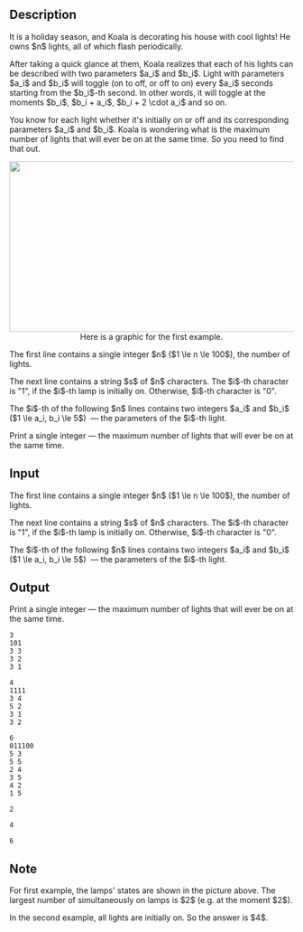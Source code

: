 ## Description

<div><p>It is a holiday season, and Koala is decorating his house with cool lights! He owns $n$ lights, all of which flash periodically.</p><p>After taking a quick glance at them, Koala realizes that each of his lights can be described with two parameters $a_i$ and $b_i$. Light with parameters $a_i$ and $b_i$ will toggle (on to off, or off to on) every $a_i$ seconds starting from the $b_i$-th second. In other words, it will toggle at the moments $b_i$, $b_i + a_i$, $b_i + 2 \cdot a_i$ and so on.</p><p>You know for each light whether it's initially on or off and its corresponding parameters $a_i$ and $b_i$. Koala is wondering what is the maximum number of lights that will ever be on at the same time. So you need to find that out.</p><center> <img class="tex-graphics" height="302px" src="file://whL9HRjq.png" style="max-width: 100.0%;max-height: 100.0%;" width="643px">   <span class="tex-font-size-small">Here is a graphic for the first example.</span> </center></div><div class="input-specification"><p>The first line contains a single integer $n$ ($1 \le n \le 100$), the number of lights.</p><p>The next line contains a string $s$ of $n$ characters. The $i$-th character is "<span class="tex-font-style-tt">1</span>", if the $i$-th lamp is initially on. Otherwise, $i$-th character is "<span class="tex-font-style-tt">0</span>".</p><p>The $i$-th of the following $n$ lines contains two integers $a_i$ and $b_i$ ($1 \le a_i, b_i \le 5$) &nbsp;— the parameters of the $i$-th light.</p></div><div class="output-specification"><p>Print a single integer&nbsp;— the maximum number of lights that will ever be on at the same time.</p></div>

## Input

<p>The first line contains a single integer $n$ ($1 \le n \le 100$), the number of lights.</p><p>The next line contains a string $s$ of $n$ characters. The $i$-th character is "<span class="tex-font-style-tt">1</span>", if the $i$-th lamp is initially on. Otherwise, $i$-th character is "<span class="tex-font-style-tt">0</span>".</p><p>The $i$-th of the following $n$ lines contains two integers $a_i$ and $b_i$ ($1 \le a_i, b_i \le 5$) &nbsp;— the parameters of the $i$-th light.</p>

## Output

<p>Print a single integer&nbsp;— the maximum number of lights that will ever be on at the same time.</p>





```input1
3
101
3 3
3 2
3 1
```




```input2
4
1111
3 4
5 2
3 1
3 2
```




```input3
6
011100
5 3
5 5
2 4
3 5
4 2
1 5
```




```output1
2
```




```output2
4
```




```output3
6
```



## Note

<p>For first example, the lamps' states are shown in the picture above. The largest number of simultaneously on lamps is $2$ (e.g. at the moment $2$).</p><p>In the second example, all lights are initially on. So the answer is $4$.</p>
